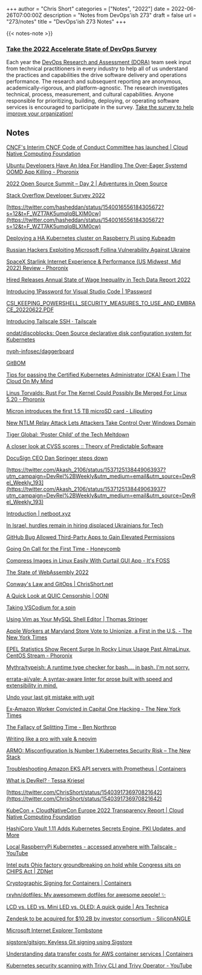 +++
author = "Chris Short"
categories = ["Notes", "2022"]
date = 2022-06-26T07:00:00Z
description = "Notes from DevOps'ish 273"
draft = false
url = "273/notes"
title = "DevOps'ish 273 Notes"
+++

{{< notes-note >}}

### [Take the 2022 Accelerate State of DevOps Survey](https://cloud.google.com/blog/products/devops-sre/take-the-2022-state-of-devops-survey?source=devopsish)

Each year the [DevOps Research and Assessment (DORA)](https://www.devops-research.com/research.html#reports) team seek input from technical practitioners in every industry to help all of us understand the practices and capabilities the drive software delivery and operations performance. The research and subsequent reporting are anonymous, academically-rigorous, and platform-agnostic. The research investigates technical, process, measurement, and cultural capabilities. Anyone responsible for prioritizing, building, deploying, or operating software services is encouraged to participate in the survey. [Take the survey to help improve your organization!](https://google.qualtrics.com/jfe/form/SV_2aXfK0Zw75lvCl0?source=devopsish)

## Notes

[CNCF's Interim CNCF Code of Conduct Committee has launched | Cloud Native Computing Foundation](https://www.cncf.io/blog/2022/06/23/cncfs-interim-cncf-code-of-conduct-committee-has-launched/)

[Ubuntu Developers Have An Idea For Handling The Over-Eager Systemd OOMD App Killing - Phoronix](https://www.phoronix.com/scan.php?page=news_item&px=Systemd-OOMD-Ubuntu-RFC)

[2022 Open Source Summit – Day 2 | Adventures in Open Source](https://www.adventuresinoss.com/2022/06/23/2022-open-source-summit-day-2/)

[Stack Overflow Developer Survey 2022](https://survey.stackoverflow.co/2022/)

[https://twitter.com/hasheddan/status/1540016556184305672?s=12&t=F_WZT7AK5umqIqBLXIM0cw](https://twitter.com/hasheddan/status/1540016556184305672?s=12&t=F_WZT7AK5umqIqBLXIM0cw)

[Deploying a HA Kubernetes cluster on Raspberry Pi using Kubeadm](https://sayakm.me/deploying-a-ha-kubernetes-cluster-on-raspberry-pi-using-kubeadm/)

[Russian Hackers Exploiting Microsoft Follina Vulnerability Against Ukraine](https://thehackernews.com/2022/06/russian-hackers-exploiting-microsoft.html)

[SpaceX Starlink Internet Experience & Performance (US Midwest, Mid 2022) Review - Phoronix](https://www.phoronix.com/scan.php?page=article&item=spacex-starlink&num=1)

[Hired Releases Annual State of Wage Inequality in Tech Data Report 2022](https://hired.com/blog/highlights/hired-releases-annual-state-wage-inequality-tech-data-report-2022/?cookie_consent=true)

[Introducing 1Password for Visual Studio Code | 1Password](https://blog.1password.com/1password-visual-studio-code/)

[CSI_KEEPING_POWERSHELL_SECURITY_MEASURES_TO_USE_AND_EMBRACE_20220622.PDF](https://media.defense.gov/2022/Jun/22/2003021689/-1/-1/1/CSI_KEEPING_POWERSHELL_SECURITY_MEASURES_TO_USE_AND_EMBRACE_20220622.PDF)

[Introducing Tailscale SSH · Tailscale](https://tailscale.com/blog/tailscale-ssh/)

[ondat/discoblocks: Open Source declarative disk configuration system for Kubernetes](https://github.com/ondat/discoblocks)

[nyph-infosec/daggerboard](https://github.com/nyph-infosec/daggerboard)

[GitBOM](https://gitbom.dev/)

[Tips for passing the Certified Kubernetes Administrator (CKA) Exam | The Cloud On My Mind](https://www.thecloudonmymind.com/Tips-for-passing-the-Certified-Kubernetes-Administrator-CKA-Exam/)

[Linus Torvalds: Rust For The Kernel Could Possibly Be Merged For Linux 5.20 - Phoronix](https://www.phoronix.com/scan.php?page=news_item&px=Rust-For-Linux-5.20-Possible)

[Micron introduces the first 1.5 TB microSD card - Liliputing](https://liliputing.com/2022/06/micron-introduces-the-first-1-5-tb-microsd-card.html)

[New NTLM Relay Attack Lets Attackers Take Control Over Windows Domain](https://thehackernews.com/2022/06/new-ntlm-relay-attack-lets-attackers.html)

[Tiger Global: ‘Poster Child' of the Tech Meltdown](https://nymag.com/intelligencer/2022/06/tiger-global-poster-child-of-the-tech-meltdown.html)

[A closer look at CVSS scores :: Theory of Predictable Software](https://theoryof.predictable.software/articles/a-closer-look-at-cvss-scores/)

[DocuSign CEO Dan Springer steps down](https://www.cnbc.com/2022/06/21/docusign-ceo-dan-springer-steps-down.html?__source=iosappshare%7Cio.raindrop.ios.share)

[https://twitter.com/Akash_2106/status/1537125138449063937?utm_campaign=DevRel%2BWeekly&utm_medium=email&utm_source=DevRel_Weekly_193](https://twitter.com/Akash_2106/status/1537125138449063937?utm_campaign=DevRel%2BWeekly&utm_medium=email&utm_source=DevRel_Weekly_193)

[Introduction | netboot.xyz](https://netboot.xyz/docs/)

[In Israel, hurdles remain in hiring displaced Ukrainians for Tech](https://www.geektime.com/world-refugee-day-2022/)

[GitHub Bug Allowed Third-Party Apps to Gain Elevated Permissions](https://blog.aquasec.com/github-app-tokens)

[Going On Call for the First Time - Honeycomb](https://www.honeycomb.io/blog/going-on-call-first-time/)

[Compress Images in Linux Easily With Curtail GUI App - It's FOSS](https://itsfoss.com/curtail-image-compress/)

[The State of WebAssembly 2022](https://blog.scottlogic.com/2022/06/20/state-of-wasm-2022.html)

[Conway's Law and GitOps | ChrisShort.net](https://chrisshort.net/conways-law-and-gitops/)

[A Quick Look at QUIC Censorship | OONI](https://ooni.org/post/2022-quick-look-quic-censorship/)

[Taking VSCodium for a spin](https://blog.frankel.ch/take-vscode-spin/)

[Using Vim as Your MySQL Shell Editor | Thomas Stringer](https://trstringer.com/vim-mysqlsh/)

[Apple Workers at Maryland Store Vote to Unionize, a First in the U.S. - The New York Times](https://www.nytimes.com/2022/06/18/technology/apple-union-maryland.html?referringSource=articleShare)

[EPEL Statistics Show Recent Surge In Rocky Linux Usage Past AlmaLinux, CentOS Stream - Phoronix](https://www.phoronix.com/scan.php?page=news_item&px=EPEL-Stats-Rocky-Linux-Surge)

[Mythra/typeish: A runtime type checker for bash.... in bash. I'm not sorry.](https://github.com/Mythra/typeish)

[errata-ai/vale: A syntax-aware linter for prose built with speed and extensibility in mind.](https://github.com/errata-ai/vale)

[Undo your last git mistake with ugit](https://bhupesh.me/undo-your-last-git-mistake-with-ugit/)

[Ex-Amazon Worker Convicted in Capital One Hacking - The New York Times](https://www.nytimes.com/2022/06/17/technology/paige-thompson-capital-one-hack.html)

[The Fallacy of Splitting Time - Ben Northrop](https://www.bennorthrop.com/Essays/2022/fallacy-of-splitting-time.php)

[Writing like a pro with vale & neovim](https://bhupesh.me/writing-like-a-pro-with-vale-and-neovim/)

[ARMO: Misconfiguration Is Number 1 Kubernetes Security Risk – The New Stack](https://thenewstack.io/armo-misconfiguration-is-number-1-kubernetes-security-risk/)

[Troubleshooting Amazon EKS API servers with Prometheus | Containers](https://aws.amazon.com/blogs/containers/troubleshooting-amazon-eks-api-servers-with-prometheus/)

[What is DevRel? · Tessa Kriesel](https://www.tessakriesel.com/what-is-devrel/)

[https://twitter.com/ChrisShort/status/1540391736970821642](https://twitter.com/ChrisShort/status/1540391736970821642)

[KubeCon + CloudNativeCon Europe 2022 Transparency Report | Cloud Native Computing Foundation](https://www.cncf.io/reports/kubecon-cloudnativecon-europe-2022/)

[HashiCorp Vault 1.11 Adds Kubernetes Secrets Engine, PKI Updates, and More](https://www.hashicorp.com/blog/vault-1-11)

[Local RaspberryPi Kubernetes - accessed anywhere with Tailscale - YouTube](https://www.youtube.com/watch?v=dXDcXO5LVY4)

[Intel puts Ohio factory groundbreaking on hold while Congress sits on CHIPS Act | ZDNet](https://www.zdnet.com/article/intel-puts-ohio-factory-groundbreaking-on-hold-while-congress-sits-on-chips-act/)

[Cryptographic Signing for Containers | Containers](https://aws.amazon.com/blogs/containers/cryptographic-signing-for-containers/)

[rxyhn/dotfiles: My awesomewm dotfiles for awesome people! ✨](https://github.com/rxyhn/dotfiles)

[LCD vs. LED vs. Mini LED vs. OLED: A quick guide | Ars Technica](https://arstechnica.com/gadgets/2022/06/lcd-vs-led-vs-mini-led-vs-oled-a-quick-guide/)

[Zendesk to be acquired for $10.2B by investor consortium - SiliconANGLE](https://siliconangle.com/2022/06/24/zendesk-acquired-10-2b-investor-consortium/)

[Microsoft Internet Explorer Tombstone](https://www.seroundtable.com/photos/microsoft-internet-explorer-tombstone-33610.html)

[sigstore/gitsign: Keyless Git signing using Sigstore](https://github.com/sigstore/gitsign)

[Understanding data transfer costs for AWS container services | Containers](https://aws.amazon.com/blogs/containers/understanding-data-transfer-costs-for-aws-container-services/)

[Kubernetes security scanning with Trivy CLI and Trivy Operator - YouTube](https://www.youtube.com/watch?v=bgYrhQ6rTXA)
